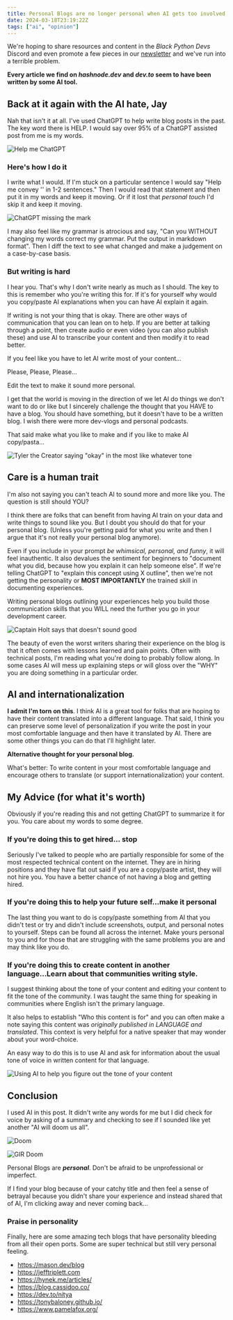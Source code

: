 ```yaml
---
title: Personal Blogs are no longer personal when AI gets too involved
date: 2024-03-18T23:19:22Z
tags: ["ai", "opinion"]
---
```



We're hoping to share resources and content in the _Black Python Devs_ Discord and even promote a few pieces in our [newsletter](https://buttondown.email/black-python-devs) and we've run into a terrible problem.

**Every article we find on _hashnode.dev_ and _dev.to_ seem to have been written by some AI tool.**

## Back at it again with the AI hate, Jay

Nah that isn't it at all. I've used ChatGPT to help write blog posts in the past. The key word there is HELP. I would say over 95% of a ChatGPT assisted post from me is my words.

![Help me ChatGPT](https://media.tenor.com/SuXNrLh3RW0AAAAi/ebichu-help-me.gif)

### Here's how I do it

I write what I would. If I'm stuck on a particular sentence I would say "Help me convey '<INSERT LONG AAH TEXT HERE>' in 1-2 sentences."  Then I would read that statement and then put it in my words and keep it moving. Or if it lost that _personal touch_ I'd skip it and keep it moving.

![ChatGPT missing the mark](https://kjaymiller.azureedge.net/media/asking%20chatgpt%20to%20make%20more%20concise.png)

I may also feel like my grammar is atrocious and say, "Can you WITHOUT changing my words correct my grammar. Put the output in markdown format". Then I diff the text to see what changed and make a judgement on a case-by-case basis.

### But writing is hard

I hear you. That's why I don't write nearly as much as I should. The key to this is remember who you're writing this for. If it's for yourself why would you copy/paste AI explanations when you can have AI explain it again.

If writing is not your thing that is okay. There are other ways of communication that you can lean on to help. If you are better at talking through a point, then create audio or even video (you can also publish these) and use AI to transcribe your content and then modify it to read better.

If you feel like you have to let AI write most of your content...

Please, Please, Please...

Edit the text to make it sound more personal.

I get that the world is moving in the direction of we let AI do things we don't want to do or like but I sincerely challenge the thought that you HAVE to have a blog. You should have something, but it doesn't have to be a written blog. I wish there were more dev-vlogs and personal podcasts.

That said make what you like to make and if you like to make AI copy/pasta...

![Tyler the Creator saying "okay" in the most like whatever tone](https://media1.tenor.com/m/pqZjTzbdglwAAAAC/okay-tyler-the-creator.gif)

## Care is a human trait

I'm also not saying you can't teach AI to sound more and more like you. The question is still should YOU?

I think there are folks that can benefit from having AI train on your data and write things to sound like you. But I doubt you should do that for your personal blog. (Unless you're getting paid for what you write and then I argue that it's not really your personal blog anymore).

Even if you include in your prompt _be whimsical, personal, and funny_, it will feel inauthentic. It also devalues the sentiment for beginners to "document what you did, because how you explain it can help someone else". If we're telling ChatGPT to "explain this concept using X outline", then we're not getting the personality or **MOST IMPORTANTLY** the trained skill in documenting experiences. 

Writing personal blogs outlining your experiences help you build those communication skills that you WILL need the further you go in your development career.

![Captain Holt says that doesn't sound good](https://media1.tenor.com/m/vOdMo5f27eUAAAAC/brooklyn-nine-nine-captain-ray-holt.gif)

The beauty of even the worst writers sharing their experience on the blog is that it often comes with lessons learned and pain points. Often with technical posts, I'm reading what you're doing to probably follow along. In some cases AI will mess up explaining steps or will gloss over the "WHY" you are doing something in a particular order.


## AI and internationalization

**I admit I'm torn on this**. I think AI is a great tool for folks that are hoping to have their content translated into a different language. That said, I think you can preserve some level of personalization if you write the post in your most comfortable language and then have it translated by AI. There are some other things you can do that I'll highlight later.

**Alternative thought for your personal blog.**

What's better: To write content in your most comfortable language and encourage others to translate (or support internationalization) your content.

## My Advice (for what it's worth)

Obviously if you're reading this and not getting ChatGPT to summarize it for you. You care about my words to some degree. 

### If you're doing this to get hired... stop

Seriously I've talked to people who are partially responsible for some of the most respected technical content on the internet. They are in hiring positions and they have flat out said if you are a copy/paste artist, they will not hire you. You have a better chance of not having a blog and getting hired.

### If you're doing this to help your future self...make it personal

The last thing you want to do is copy/paste something from AI that you didn't test or try and didn't include screenshots, output, and personal notes to yourself.  Steps can be found all across the internet. Make yours personal to you and for those that are struggling with the same problems you are and may think like you do.

### If you're doing this to create content in another language...Learn about that communities writing style.

I suggest thinking about the tone of your content and editing your content to fit the tone of the community. I was taught the same thing for speaking in communities where English isn't the primary language.

It also helps to establish "Who this content is for" and you can often make a note saying this content was _originally published in LANGUAGE and translated_. This context is very helpful for a native speaker that may wonder about your word-choice.

An easy way to do this is to use AI and ask for information about the usual tone of voice in written content for that language.

![Using AI to help you figure out the tone of your content](https://kjaymiller.azureedge.net/media/translating%20to%20german.png)

## Conclusion

I used AI in this post. It didn't write any words for me but I did check for voice by asking of a summary and checking to see if I sounded like yet another "AI will doom us all".

![Doom](https://kjaymiller.azureedge.net/media/AI-doom-check.png)

![GIR Doom](https://media1.tenor.com/m/Bs--cHZ4FfsAAAAC/doom-song.gif)

Personal Blogs are **_personal_**. Don't be afraid to be unprofessional or imperfect. 

If I find your blog because of your catchy title and then feel a sense of betrayal because you didn't share your experience and instead shared that of AI, I'm clicking away and never coming back... 

### Praise in personality

Finally, here are some amazing tech blogs that have personality bleeding from all their open ports. Some are super technical but still very personal feeling.

- <https://mason.dev/blog>
- <https://jefftriplett.com>
- <https://hynek.me/articles/>
- <https://blog.cassidoo.co/>
- <https://dev.to/nitya>
- <https://tonybaloney.github.io/>
- <https://www.pamelafox.org/>